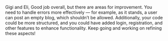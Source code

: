 Gigi and Eli, 
Good job overall, but there are areas for improvement. 
You need to handle errors more effectively — for example, as it stands, a user can post an empty blog, which shouldn’t be allowed. 
Additionally, your code could be more structured, and you could have added login, registration, and other features to enhance functionality. 
Keep going and working on refining these aspects!
